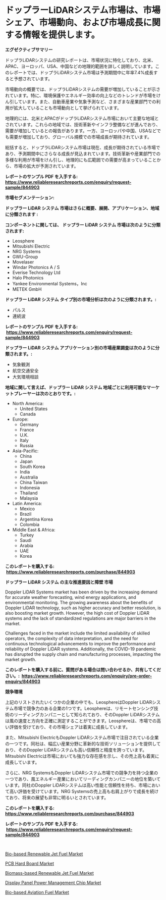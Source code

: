 <p><h1>ドップラーLiDARシステム市場は、市場シェア、市場動向、および市場成長に関する情報を提供します。</h1></p><p><strong>エグゼクティブサマリー</strong></p>
<p><p>ドップラLiDARシステムの研究レポートは、市場状況に特化しており、北米、APAC、ヨーロッパ、USA、中国などの地理的範囲を詳しく説明しています。このレポートでは、ドップラLiDARシステム市場は予測期間中に年率7.4%成長すると予想されています。</p><p>市場動向の概要では、ドップラLiDARシステムの需要が増加していることが示されています。特に、環境保護やエネルギー効率の向上などのトレンドが市場をけん引しています。また、自動車産業や気象予測など、さまざまな産業部門での利用が拡大していることも市場動向として挙げられています。</p><p>地理的には、北米とAPACがドップラLiDARシステム市場において主要な地域とされています。これらの地域では、技術革新やインフラ整備などが進んでおり、需要が増加しているとの報告があります。一方、ヨーロッパや中国、USAなどでも需要が増加しており、グローバル規模での市場成長が期待されています。</p><p>総括すると、ドップラLiDARシステム市場は現在、成長が期待されている市場であり、予測期間中にさらなる成長が見込まれています。技術革新や産業部門での多様な利用が市場をけん引し、地理的にも広範囲での需要が高まっていることから、市場の拡大が予測されています。</p></p>
<p><strong>レポートのサンプル PDF を入手する: <a href="https://www.reliableresearchreports.com/enquiry/request-sample/844903">https://www.reliableresearchreports.com/enquiry/request-sample/844903</a></strong></p>
<p><strong>市場セグメンテーション:</strong></p>
<p><strong> ドップラー LiDAR システム 市場はさらに概要、展開、アプリケーション、地域に分類されます :</strong></p>
<p><strong>コンポーネントに関しては、 ドップラー LiDAR システム 市場は次のように分類されます: &nbsp;</strong></p>
<p><ul><li>Leosphere</li><li>Mitsubishi Electric</li><li>NRG Systems</li><li>GWU-Group</li><li>Movelaser</li><li>Windar Photonics A / S</li><li>Everise Technology Ltd</li><li>Halo Photonics</li><li>Yankee Environmental Systems，Inc</li><li>METEK GmbH</li></ul></p>
<p><strong> ドップラー LiDAR システム タイプ別の市場分析は次のように分類されます。:</strong></p>
<p><ul><li>パルス</li><li>連続波</li></ul></p>
<p><strong>レポートのサンプル PDF を入手する: &nbsp;<a href="https://www.reliableresearchreports.com/enquiry/request-sample/844903">https://www.reliableresearchreports.com/enquiry/request-sample/844903</a></strong></p>
<p><strong> ドップラー LiDAR システム アプリケーション別の市場産業調査は次のように分類されます。:</strong></p>
<p><ul><li>気象観測</li><li>航空交通安全</li><li>大気環境相談</li></ul></p>
<p><strong>地域に関して言えば、ドップラー LiDAR システム 地域ごとに利用可能なマーケットプレーヤーは次のとおりです。:</strong></p>
<p><ul>
    <li>
        North America:
        <ul>
            <li>United States</li>
            <li>Canada</li>
        </ul>
    </li>
    <li>
        Europe:
        <ul>
            <li>Germany</li>
            <li>France</li>
            <li>U.K.</li>
            <li>Italy</li>
            <li>Russia</li>
        </ul>
    </li>
    <li>
        Asia-Pacific:
        <ul>
            <li>China</li>
            <li>Japan</li>
            <li>South Korea</li>
            <li>India</li>
            <li>Australia</li>
            <li>China Taiwan</li>
            <li>Indonesia</li>
            <li>Thailand</li>
            <li>Malaysia</li>
        </ul>
    </li>
    <li>
        Latin America:
        <ul>
            <li>Mexico</li>
            <li>Brazil</li>
            <li>Argentina Korea</li>
            <li>Colombia</li>
        </ul>
    </li>
    <li>
        Middle East & Africa:
        <ul>
            <li>Turkey</li>
            <li>Saudi</li>
            <li>Arabia</li>
            <li>UAE</li>
            <li>Korea</li>
        </ul>
    </li>
    </ul></p>
<p><strong>このレポートを購入する: &nbsp;<a href="https://www.reliableresearchreports.com/purchase/844903">https://www.reliableresearchreports.com/purchase/844903</a></strong></p>
<p><strong>ドップラー LiDAR システム の主な推進要因と障壁 市場</strong></p>
<p><p>Doppler LiDAR Systems market has been driven by the increasing demand for accurate weather forecasting, wind energy applications, and environmental monitoring. The growing awareness about the benefits of Doppler LiDAR technology, such as higher accuracy and better resolution, is also boosting market growth. However, the high cost of Doppler LiDAR systems and the lack of standardized regulations are major barriers in the market. </p><p>Challenges faced in the market include the limited availability of skilled operators, the complexity of data interpretation, and the need for continuous technological advancements to improve the performance and reliability of Doppler LiDAR systems. Additionally, the COVID-19 pandemic has disrupted the supply chain and manufacturing processes, impacting the market growth.</p></p>
<p><strong>このレポートを購入する前に、質問がある場合は問い合わせるか、共有してください。:&nbsp; <a href="https://www.reliableresearchreports.com/enquiry/pre-order-enquiry/844903">https://www.reliableresearchreports.com/enquiry/pre-order-enquiry/844903</a></strong></p>
<p><strong>競争環境</strong></p>
<p><p>上記のリストされたいくつかの企業の中でも、LeosphereはDoppler LiDARシステム市場で競争力のある企業の1つです。Leosphereは、リモートセンシング技術のリーディングカンパニーとして知られており、そのDoppler LiDARシステムは風の速度と方向を正確に測定することができます。Leosphereは、市場での高い評価を受けており、その市場シェアは着実に成長しています。</p><p>また、Mitsubishi ElectricもDoppler LiDARシステム市場で注目されている企業の一つです。同社は、幅広い産業分野に革新的な技術ソリューションを提供しており、そのDoppler LiDARシステムも高い信頼性と精度を誇っています。Mitsubishi Electricは市場においても強力な存在感を示し、その売上高も着実に成長しています。</p><p>さらに、NRG SystemsもDoppler LiDARシステム市場での競争力を持つ企業の一つであり、風エネルギー産業においてリーディングカンパニーの地位を築いています。同社のDoppler LiDARシステムは高い性能と信頼性を持ち、市場において高い評価を受けています。NRG Systemsの売上高も右肩上がりで成長を続けており、将来の展望も非常に明るいとされています。</p></p>
<p><strong>このレポートを購入する: &nbsp; <a href="https://www.reliableresearchreports.com/purchase/844903">https://www.reliableresearchreports.com/purchase/844903</a></strong></p>
<p><strong>レポートのサンプル PDF を入手する: &nbsp;<a href="https://www.reliableresearchreports.com/enquiry/request-sample/844903">https://www.reliableresearchreports.com/enquiry/request-sample/844903</a></strong><strong></strong></p>
<p>&nbsp;</p>
<p><p><a href="https://rainy-horn-d69.notion.site/Bio-based-Renewable-Jet-Fuel-Market-Size-Global-Industry-Overview-Market-Segmentation-and-Forecast-f0e46cad41d54ebda0fb164bd47d3d50">Bio-based Renewable Jet Fuel Market</a></p><p><a href="https://view.publitas.com/reportprime-1/global-pcb-hard-board-market-size-and-market-trends-insights-and-projections-from-2024-to-2031/">PCB Hard Board Market</a></p><p><a href="https://woozy-pyroraptor-a1f.notion.site/Biomass-based-Renewable-Jet-Fuel-Market-Size-Market-Trends-and-Growth-Outlook-forecasted-for-perio-46f49addd37a4f72a1a54c9ef63efcbc">Biomass-based Renewable Jet Fuel Market</a></p><p><a href="https://view.publitas.com/reportprime-1/display-panel-power-management-chip-market-a-comprehensive-report-of-its-market-share-growth-trends-2024-2031/">Display Panel Power Management Chip Market</a></p><p><a href="https://woozy-pyroraptor-a1f.notion.site/Bio-based-Aviation-Fuel-Market-Size-Global-Industry-Overview-Market-Segmentation-and-Forecast-202-f5801711089c4cd29b132b1b3eaa77df">Bio-based Aviation Fuel Market</a></p></p>